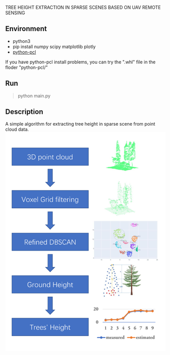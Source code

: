 TREE HEIGHT EXTRACTION IN SPARSE SCENES BASED ON UAV REMOTE SENSING

## Environment

* python3
* pip install numpy scipy matplotlib plotly
* [python-pcl](https://github.com/strawlab/python-pcl)

If you have python-pcl install problems, you can try the ".whl" file in the floder "python-pcl/"

## Run 

> python main.py

## Description

A simple algorithm for extracting tree height in sparse scene from point cloud data.
![procedure](https://raw.githubusercontent.com/yzfly/SimpleTreeHeight/master/images/procedure.png)